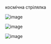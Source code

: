 космічна стрілялка



![image](https://github.com/user-attachments/assets/9b2f124b-67c4-4b73-a10e-29c5f65de08c)





![image](https://github.com/user-attachments/assets/ce5ec21f-9879-4426-947b-7966549a01cb)


![image](https://github.com/user-attachments/assets/6211290f-1f4e-46e3-bc8c-e2b33f02382a)
